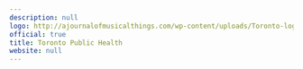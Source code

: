 ```yaml
---
description: null
logo: http://ajournalofmusicalthings.com/wp-content/uploads/Toronto-logo.png
official: true
title: Toronto Public Health
website: null
---
```

